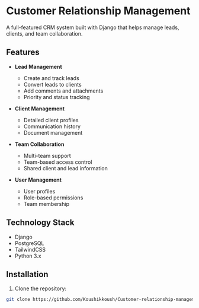 # Customer Relationship Management

A full-featured CRM system built with Django that helps manage leads, clients, and team collaboration.

## Features

- **Lead Management**
  - Create and track leads
  - Convert leads to clients
  - Add comments and attachments
  - Priority and status tracking

- **Client Management**
  - Detailed client profiles
  - Communication history
  - Document management

- **Team Collaboration**
  - Multi-team support
  - Team-based access control
  - Shared client and lead information

- **User Management**
  - User profiles
  - Role-based permissions
  - Team membership

## Technology Stack

- Django
- PostgreSQL
- TailwindCSS
- Python 3.x

## Installation

1. Clone the repository:
```bash
git clone https://github.com/Koushikkoush/Customer-relationship-management.git
```